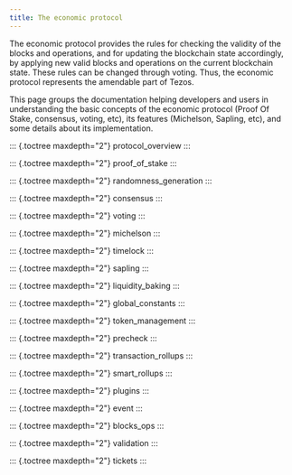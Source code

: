 ```yaml
---
title: The economic protocol
---
```


The economic protocol provides the rules for checking the validity of
the blocks and operations, and for updating the blockchain state
accordingly, by applying new valid blocks and operations on the current
blockchain state. These rules can be changed through voting. Thus, the
economic protocol represents the amendable part of Tezos.

This page groups the documentation helping developers and users in
understanding the basic concepts of the economic protocol (Proof Of
Stake, consensus, voting, etc), its features (Michelson, Sapling, etc),
and some details about its implementation.

::: {.toctree maxdepth="2"}
protocol_overview
:::

::: {.toctree maxdepth="2"}
proof_of_stake
:::

::: {.toctree maxdepth="2"}
randomness_generation
:::

::: {.toctree maxdepth="2"}
consensus
:::

::: {.toctree maxdepth="2"}
voting
:::

::: {.toctree maxdepth="2"}
michelson
:::

::: {.toctree maxdepth="2"}
timelock
:::

::: {.toctree maxdepth="2"}
sapling
:::

::: {.toctree maxdepth="2"}
liquidity_baking
:::

::: {.toctree maxdepth="2"}
global_constants
:::

::: {.toctree maxdepth="2"}
token_management
:::

::: {.toctree maxdepth="2"}
precheck
:::

::: {.toctree maxdepth="2"}
transaction_rollups
:::

::: {.toctree maxdepth="2"}
smart_rollups
:::

::: {.toctree maxdepth="2"}
plugins
:::

::: {.toctree maxdepth="2"}
event
:::

::: {.toctree maxdepth="2"}
blocks_ops
:::

::: {.toctree maxdepth="2"}
validation
:::

::: {.toctree maxdepth="2"}
tickets
:::
